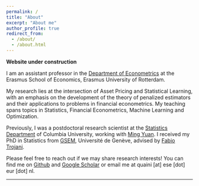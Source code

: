 ```yaml
---
permalink: /
title: "About"
excerpt: "About me"
author_profile: true
redirect_from: 
  - /about/
  - /about.html
---
```


**Website under construction**

I am an assistant professor in the [Department of Econometrics](https://www.eur.nl/en/ese/department-econometrics) at the 
Erasmus School of Economics, Erasmus University of Rotterdam. 

My research lies at the intersection of Asset Pricing and Statistical Learning, with an emphasis on the development of the theory of penalized estimators and their applications to problems in financial econometrics. My teaching spans topics in Statistics, Financial Econometrics, Machine Learning and Optimization. 

Previously, I was a postdoctoral research scientist at the [Statistics Department](http://stat.columbia.edu/) of Columbia University, working with [Ming Yuan](http://www.columbia.edu/~my2550/). I received my PhD in Statistics from [GSEM](https://www.unige.ch/gsem/en/), Université de Genève, advised by [Fabio Trojani](https://www.fabiotrojani.com/en/). 

Please feel free to reach out if we may share research interests! You can find me on [Github](https://github.com/a91quaini) and [Google Scholar](https://scholar.google.com/citations?user=80CfP6AAAAAJ&hl=en) or email me at quaini [at] ese [dot] eur [dot] nl.

___
